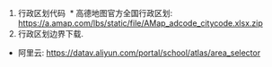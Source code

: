 

1. 行政区划代码
 * 高德地图官方全国行政区划: https://a.amap.com/lbs/static/file/AMap_adcode_citycode.xlsx.zip
2. 行政区划边界下载.
 - 阿里云: https://datav.aliyun.com/portal/school/atlas/area_selector
